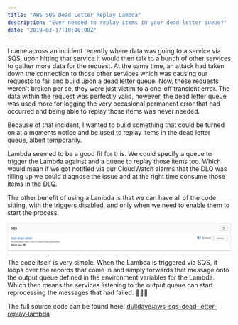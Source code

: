 ```yaml
---
title: "AWS SQS Dead Letter Replay Lambda"
description: "Ever needed to replay items in your dead letter queue?"
date: "2019-03-17T10:00:00Z"
---
```


I came across an incident recently where data was going to a service via SQS, upon hitting that service it would then talk to a bunch of other services to gather more data for the request. At the same time, an attack had taken down the connection to those other services which was causing our requests to fail and build upon a dead letter queue. Now, these requests weren’t broken per se, they were just victim to a one-off transient error. The data within the request was perfectly valid, however, the dead letter queue was used more for logging the very occasional permanent error that had occurred and being able to replay those items was never needed.

Because of that incident, I wanted to build something that could be turned on at a moments notice and be used to replay items in the dead letter queue, albeit temporarily.

Lambda seemed to be a good fit for this. We could specify a queue to trigger the Lambda against and a queue to replay those items too. Which would mean if we got notified via our CloudWatch alarms that the DLQ was filling up we could diagnose the issue and at the right time consume those items in the DLQ.

The other benefit of using a Lambda is that we can have all of the code sitting, with the triggers disabled, and only when we need to enable them to start the process.

![AWS Lambda console showing an enabled trigger](./enabled-trigger.png)

The code itself is very simple. When the Lambda is triggered via SQS, it loops over the records that come in and simply forwards that message onto the output queue defined in the environment variables for the Lambda. Which then means the services listening to the output queue can start reprocessing the messages that had failed. 🎉🎉🎉

The full source code can be found here: [dulldave/aws-sqs-dead-letter-replay-lambda](https://github.com/dulldave/aws-sqs-dead-letter-replay-lambda)
